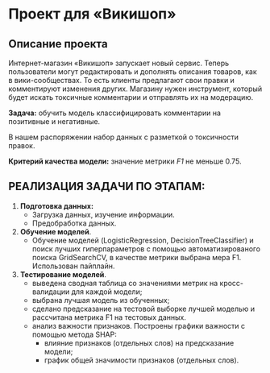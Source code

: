 # Проект для «Викишоп»

## Описание проекта

Интернет-магазин «Викишоп» запускает новый сервис. Теперь пользователи могут редактировать и дополнять описания товаров, как в вики-сообществах. То есть клиенты предлагают свои правки и комментируют изменения других. Магазину нужен инструмент, который будет искать токсичные комментарии и отправлять их на модерацию. 

**Задача:** обучить модель классифицировать комментарии на позитивные и негативные. 

В нашем распоряжении набор данных с разметкой о токсичности правок.

**Критерий качества модели:** значение метрики *F1* не меньше 0.75.

## РЕАЛИЗАЦИЯ ЗАДАЧИ ПО ЭТАПАМ:
1. **Подготовка данных:**
   - Загрузка данных, изучение информации.
   - Предобработка данных.  
2. **Обучение моделей**.
   - Обучение моделей (LogisticRegression, DecisionTreeClassifier) и поиск лучших гиперпараметров с помощью автоматизированого поиска GridSearchCV, в качестве метрики выбрана мера F1. Использован пайплайн.
3. **Тестирование моделей**.
   - выведена сводная таблица со значениями метрик на кросс-валидации для каждой модели;
   - выбрана лучшая модель из обученных;
   - сделано предсказание на тестовой выборке лучшей моделью и рассчитана метрика F1 на тестовых данных.
   - анализ важности признаков. Построены графики важности с помощью метода SHAP:
      - влияние признаков (отдельных слов) на предсказание модели;
      - график общей значимости признаков (отдельных слов).
